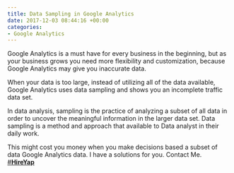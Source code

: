 ```yaml
---
title: Data Sampling in Google Analytics
date: 2017-12-03 08:44:16 +00:00
categories:
- Google Analytics
---
```


Google Analytics is a must have for every business in the beginning, but as your business grows you need more flexibility and customization, because Google Analytics may give you inaccurate data.

When your data is too large, instead of utilizing all of the data available, Google Analytics uses data sampling and shows you an incomplete traffic data set.

In data analysis, sampling is the practice of analyzing a subset of all data in order to uncover the meaningful information in the larger data set. Data sampling is a method and approach that available to Data analyst in their daily work.

This might cost you money when you make decisions based a subset of data Google Analytics data. I have a solutions for you. Contact Me. [#**HireYap**](https://twitter.com/hashtag/HireYap?src=hash)

